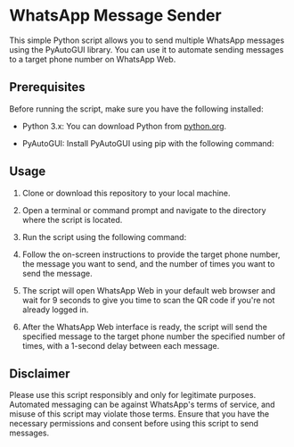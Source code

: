 # WhatsApp Message Sender

This simple Python script allows you to send multiple WhatsApp messages using the PyAutoGUI library. You can use it to automate sending messages to a target phone number on WhatsApp Web.

## Prerequisites

Before running the script, make sure you have the following installed:

- Python 3.x: You can download Python from [python.org](https://www.python.org/downloads/).

- PyAutoGUI: Install PyAutoGUI using pip with the following command:

## Usage

1. Clone or download this repository to your local machine.

2. Open a terminal or command prompt and navigate to the directory where the script is located.

3. Run the script using the following command:

4. Follow the on-screen instructions to provide the target phone number, the message you want to send, and the number of times you want to send the message.

5. The script will open WhatsApp Web in your default web browser and wait for 9 seconds to give you time to scan the QR code if you're not already logged in.

6. After the WhatsApp Web interface is ready, the script will send the specified message to the target phone number the specified number of times, with a 1-second delay between each message.

## Disclaimer

Please use this script responsibly and only for legitimate purposes. Automated messaging can be against WhatsApp's terms of service, and misuse of this script may violate those terms. Ensure that you have the necessary permissions and consent before using this script to send messages.

